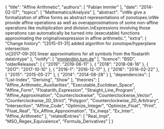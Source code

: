{
    "title": "Affine Arithmetic",
    "authors": [
        "Fabian Immler"
    ],
    "date": "2014-02-07",
    "topics": [
        "Mathematics/Analysis"
    ],
    "abstract": "\nWe give a formalization of affine forms as abstract representations of zonotopes.\nWe provide affine operations as well as overapproximations of some non-affine operations like multiplication and division.\nExpressions involving those operations can automatically be turned into (executable) functions approximating the original\nexpression in affine arithmetic.",
    "extra": {
        "Change history": "[2015-01-31] added algorithm for zonotope/hyperplane intersection<br>\n[2017-09-20] linear approximations for all symbols from the floatarith data\ntype"
    },
    "notify": [
        "immler@in.tum.de"
    ],
    "licence": "BSD",
    "olderReleases": [
        {
            "2019": "2019-06-11"
        },
        {
            "2018": "2018-08-16"
        },
        {
            "2017": "2017-10-10"
        },
        {
            "2016-1": "2016-12-17"
        },
        {
            "2016": "2016-02-22"
        },
        {
            "2015": "2015-05-27"
        },
        {
            "2014": "2014-08-28"
        }
    ],
    "dependencies": [
        "List-Index",
        "Deriving",
        "Show"
    ],
    "theories": [
        "Affine_Arithmetic_Auxiliarities",
        "Executable_Euclidean_Space",
        "Affine_Form",
        "Floatarith_Expression",
        "Straight_Line_Program",
        "Affine_Approximation",
        "Counterclockwise",
        "Counterclockwise_Vector",
        "Counterclockwise_2D_Strict",
        "Polygon",
        "Counterclockwise_2D_Arbitrary",
        "Intersection",
        "Affine_Code",
        "Optimize_Integer",
        "Optimize_Float",
        "Print",
        "Float_Real",
        "Ex_Affine_Approximation",
        "Ex_Ineqs",
        "Ex_Inter",
        "Affine_Arithmetic"
    ],
    "relatedEntries": [
        "Real_Impl",
        "MSO_Regex_Equivalence",
        "Formula_Derivatives"
    ]
}